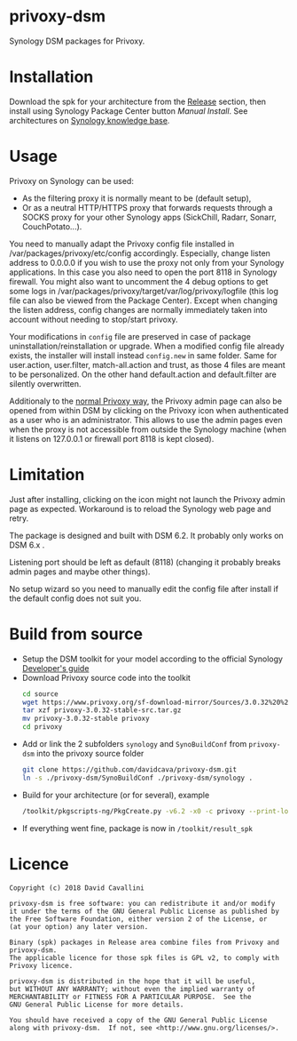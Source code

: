 # privoxy-dsm
Synology DSM packages for Privoxy.

# Installation
Download the spk for your architecture from the [Release](https://github.com/davidcava/privoxy-dsm/releases) section, then install using Synology Package Center button _Manual Install_. See  architectures on [Synology knowledge base](https://www.synology.com/en-us/knowledgebase/DSM/tutorial/General/What_kind_of_CPU_does_my_NAS_have).

# Usage
Privoxy on Synology can be used:
- As the filtering proxy it is normally meant to be (default setup),
- Or as a neutral HTTP/HTTPS proxy that forwards requests through a SOCKS proxy for your other Synology apps (SickChill, Radarr, Sonarr, CouchPotato...).

You need to manually adapt the Privoxy config file installed in /var/packages/privoxy/etc/config accordingly.
Especially, change listen address to 0.0.0.0 if you wish to use the proxy not only from your Synology applications. In this case you also need to open the port 8118 in Synology firewall.
You might also want to uncomment the 4 debug options to get some logs in /var/packages/privoxy/target/var/log/privoxy/logfile (this log file can also be viewed from the Package Center).
Except when changing the listen address, config changes are normally immediately taken into account without needing to stop/start privoxy. 

Your modifications in `config` file are preserved in case of package uninstallation/reinstallation or upgrade. When a modified config file already exists, the installer will install instead `config.new` in same folder. Same for user.action, user.filter, match-all.action and trust, as those 4 files are meant to be personalized. On the other hand default.action and default.filter are silently overwritten.

Additionaly to the [normal Privoxy way](https://www.privoxy.org/user-manual/configuration.html), the Privoxy admin page can also be opened from within DSM by clicking on the Privoxy icon when authenticated as a user who is an administrator. This allows to use the admin pages even when the proxy is not accessible from outside the Synology machine (when it listens on 127.0.0.1 or firewall port 8118 is kept closed).

# Limitation
Just after installing, clicking on the icon might not launch the Privoxy admin page as expected. Workaround is to reload the Synology web page and retry.

The package is designed and built with DSM 6.2.  It probably only works on DSM 6.x .

Listening port should be left as default (8118) (changing it probably breaks admin pages and maybe other things).

No setup wizard so you need to manually edit the config file after install if the default config does not suit you.

# Build from source
- Setup the DSM toolkit for your model according to the official Synology [Developer's guide](https://originhelp.synology.com/developer-guide/)
- Download Privoxy source code into the toolkit
  ```sh
  cd source
  wget https://www.privoxy.org/sf-download-mirror/Sources/3.0.32%20%28stable%29/privoxy-3.0.32-stable-src.tar.gz
  tar xzf privoxy-3.0.32-stable-src.tar.gz
  mv privoxy-3.0.32-stable privoxy
  cd privoxy
  ```
- Add or link the 2 subfolders `synology` and `SynoBuildConf` from `privoxy-dsm` into the privoxy source folder
  ```sh
  git clone https://github.com/davidcava/privoxy-dsm.git
  ln -s ./privoxy-dsm/SynoBuildConf ./privoxy-dsm/synology .
  ```
- Build for your architecture (or for several), example
  ```sh
  /toolkit/pkgscripts-ng/PkgCreate.py -v6.2 -x0 -c privoxy --print-log -p "evansport broadwell alpine qoriq rtd1296 comcerto2k armada370 armada375 armadaxp monaco armada38x hi3535"
  ```
- If everything went fine, package is now in `/toolkit/result_spk`

# Licence
    Copyright (c) 2018 David Cavallini

    privoxy-dsm is free software: you can redistribute it and/or modify
    it under the terms of the GNU General Public License as published by
    the Free Software Foundation, either version 2 of the License, or
    (at your option) any later version.
    
    Binary (spk) packages in Release area combine files from Privoxy and privoxy-dsm.
    The applicable licence for those spk files is GPL v2, to comply with Privoxy licence.

    privoxy-dsm is distributed in the hope that it will be useful,
    but WITHOUT ANY WARRANTY; without even the implied warranty of
    MERCHANTABILITY or FITNESS FOR A PARTICULAR PURPOSE.  See the
    GNU General Public License for more details.

    You should have received a copy of the GNU General Public License
    along with privoxy-dsm.  If not, see <http://www.gnu.org/licenses/>.
